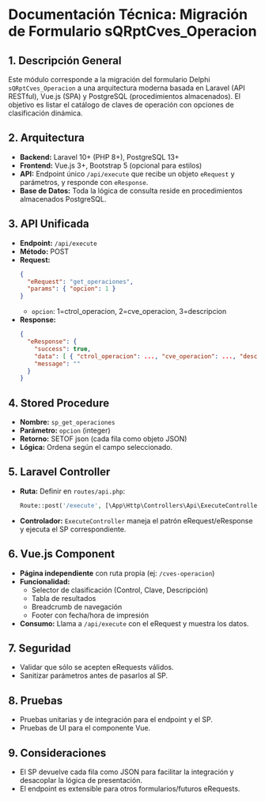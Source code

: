 # Documentación Técnica: Migración de Formulario sQRptCves_Operacion

## 1. Descripción General
Este módulo corresponde a la migración del formulario Delphi `sQRptCves_Operacion` a una arquitectura moderna basada en Laravel (API RESTful), Vue.js (SPA) y PostgreSQL (procedimientos almacenados). El objetivo es listar el catálogo de claves de operación con opciones de clasificación dinámica.

## 2. Arquitectura
- **Backend:** Laravel 10+ (PHP 8+), PostgreSQL 13+
- **Frontend:** Vue.js 3+, Bootstrap 5 (opcional para estilos)
- **API:** Endpoint único `/api/execute` que recibe un objeto `eRequest` y parámetros, y responde con `eResponse`.
- **Base de Datos:** Toda la lógica de consulta reside en procedimientos almacenados PostgreSQL.

## 3. API Unificada
- **Endpoint:** `/api/execute`
- **Método:** POST
- **Request:**
  ```json
  {
    "eRequest": "get_operaciones",
    "params": { "opcion": 1 }
  }
  ```
  - `opcion`: 1=ctrol_operacion, 2=cve_operacion, 3=descripcion
- **Response:**
  ```json
  {
    "eResponse": {
      "success": true,
      "data": [ { "ctrol_operacion": ..., "cve_operacion": ..., "descripcion": ... }, ... ],
      "message": ""
    }
  }
  ```

## 4. Stored Procedure
- **Nombre:** `sp_get_operaciones`
- **Parámetro:** `opcion` (integer)
- **Retorno:** SETOF json (cada fila como objeto JSON)
- **Lógica:** Ordena según el campo seleccionado.

## 5. Laravel Controller
- **Ruta:** Definir en `routes/api.php`:
  ```php
  Route::post('/execute', [\App\Http\Controllers\Api\ExecuteController::class, 'handle']);
  ```
- **Controlador:** `ExecuteController` maneja el patrón eRequest/eResponse y ejecuta el SP correspondiente.

## 6. Vue.js Component
- **Página independiente** con ruta propia (ej: `/cves-operacion`)
- **Funcionalidad:**
  - Selector de clasificación (Control, Clave, Descripción)
  - Tabla de resultados
  - Breadcrumb de navegación
  - Footer con fecha/hora de impresión
- **Consumo:** Llama a `/api/execute` con el eRequest y muestra los datos.

## 7. Seguridad
- Validar que sólo se acepten eRequests válidos.
- Sanitizar parámetros antes de pasarlos al SP.

## 8. Pruebas
- Pruebas unitarias y de integración para el endpoint y el SP.
- Pruebas de UI para el componente Vue.

## 9. Consideraciones
- El SP devuelve cada fila como JSON para facilitar la integración y desacoplar la lógica de presentación.
- El endpoint es extensible para otros formularios/futuros eRequests.
